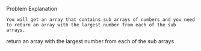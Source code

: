 
Problem Explanation
```
You will get an array that contains sub arrays of numbers and you need to return an array with the largest number from each of the sub arrays.
```

return an array with the largest number from each of the sub arrays